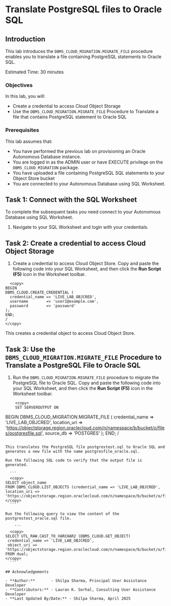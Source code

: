 ﻿
# Translate PostgreSQL files to Oracle SQL

## **Introduction**
This lab introduces the `DBMS_CLOUD_MIGRATION.MIGRATE_FILE` procedure enables you to translate a file containing PostgreSQL statements to Oracle SQL.

Estimated Time: 30 minutes


### **Objectives**

In this lab, you will:

- Create a credential to access Cloud Object Storage
- Use the `DBMS_CLOUD_MIGRATION.MIGRATE_FILE` Procedure to Translate a file that contains PostgreSQL statement to Oracle SQL

### **Prerequisites**

This lab assumes that:

- You have performed the previous lab on provisioning an Oracle Autonomous Database instance.
- You are logged in as the ADMIN user or have EXECUTE privilege on the `DBMS_CLOUD_MIGRATION` package.
- You have uploaded a file containing PostgreSQL SQL statements to your Object Store bucket
- You are connected to your Autonomous Database using SQL Worksheet.

## Task 1: Connect with the SQL Worksheet

To complete the subsequent tasks you need connect to your Autonomous Database using SQL Worksheet.

1. Navigate to your SQL Worksheet and login with your credentials.

## Task 2: Create a credential to access Cloud Object Storage

1. Create a credential to access Cloud Object Store. Copy and paste the following code into your SQL Worksheet, and then click the **Run Script (F5)** icon in the Worksheet toolbar.

  ```
    <copy>
BEGIN
  DBMS_CLOUD.CREATE_CREDENTIAL (
    credential_name => 'LIVE_LAB_OBJCRED',
    username        => 'user1@example.com',
    password        => 'password'
  );
END;
/
  </copy>
  ```
  This creates a credential object to access Cloud Object Store.

## Task 3: Use the `DBMS_CLOUD_MIGRATION.MIGRATE_FILE` Procedure to Translate a PostgreSQL File to Oracle SQL

1. Run the `DBMS_CLOUD_MIGRATION.MIGRATE_FILE` procedure to migrate the PostgreSQL file to Oracle SQL. Copy and paste the following code into your SQL Worksheet, and then click the **Run Script (F5)** icon in the Worksheet toolbar.

   ```
    <copy>
    SET SERVEROUTPUT ON
BEGIN
 DBMS_CLOUD_MIGRATION.MIGRATE_FILE (
     credential_name => 'LIVE_LAB_OBJCRED',
     location_uri    => 'https://objectstorage.region.oraclecloud.com/n/namespace/b/bucket/o/files/postgresfile.sql',
     source_db       => 'POSTGRES'
    );
END;
/
  </copy>
  ```

  This translates the PostgreSQL file postgrestest.sql to Oracle SQL and generates a new file with the name postgresfile_oracle.sql.

 Run the following SQL code to verify that the output file is generated.

    ```
    <copy>
SELECT object_name 
 FROM DBMS_CLOUD.LIST_OBJECTS (credential_name => 'LIVE_LAB_OBJCRED', location_uri => 'https://objectstorage.region.oraclecloud.com/n/namespace/b/bucket/o/files');
  </copy>
    ```

  Run the following query to view the content of the postgrestest_oracle.sql file.

      ```
    <copy>
SELECT UTL_RAW.CAST_TO_VARCHAR2 (DBMS_CLOUD.GET_OBJECT(
   credential_name => 'LIVE_LAB_OBJCRED',
   object_uri => 'https://objectstorage.region.oraclecloud.com/n/namespace/b/bucket/o/files'))
FROM dual;
  </copy>
    ```

## Acknowledgements

- **Author:**       - Shilpa Sharma, Principal User Assistance Developer
- **Contributors:** - Lauran K. Serhal, Consulting User Assistance Developer
- **Last Updated By/Date:** - Shilpa Sharma, April 2025